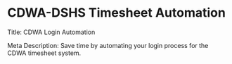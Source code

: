 # CDWA-DSHS Timesheet Automation

Title: CDWA Login Automation

Meta Description: Save time by automating your login process for the CDWA timesheet system.

